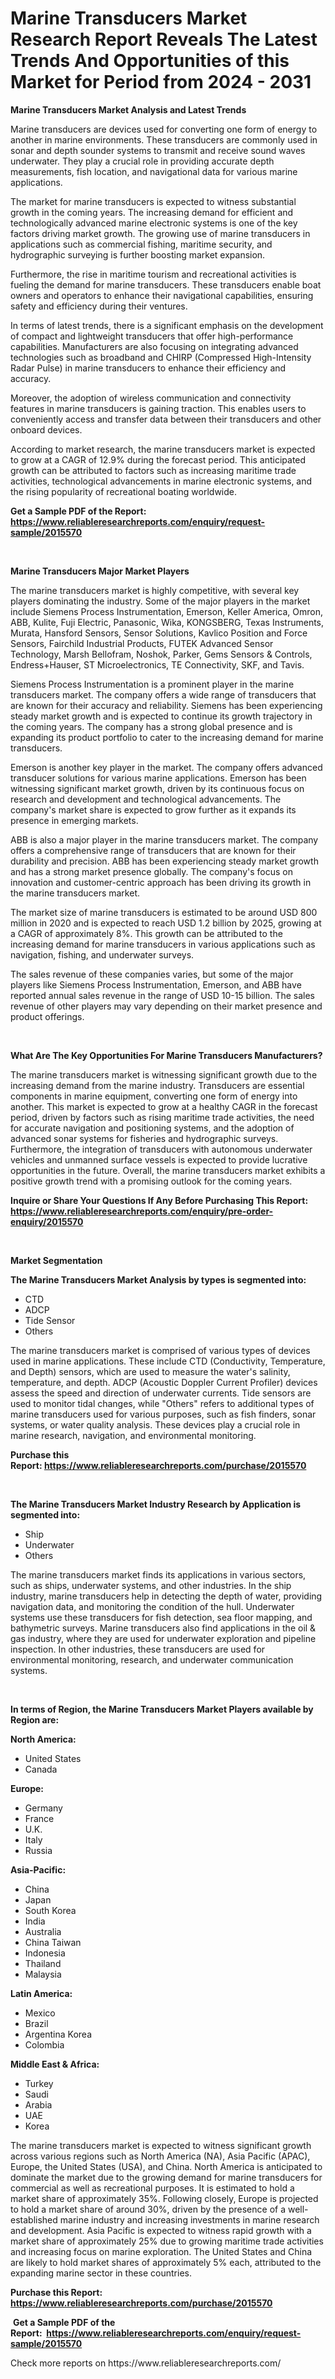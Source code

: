 <p><h1>Marine Transducers Market Research Report Reveals The Latest Trends And Opportunities of this Market for Period from 2024 - 2031</h1></p><p><strong>Marine Transducers Market Analysis and Latest Trends</strong></p>
<p><p>Marine transducers are devices used for converting one form of energy to another in marine environments. These transducers are commonly used in sonar and depth sounder systems to transmit and receive sound waves underwater. They play a crucial role in providing accurate depth measurements, fish location, and navigational data for various marine applications.</p><p>The market for marine transducers is expected to witness substantial growth in the coming years. The increasing demand for efficient and technologically advanced marine electronic systems is one of the key factors driving market growth. The growing use of marine transducers in applications such as commercial fishing, maritime security, and hydrographic surveying is further boosting market expansion.</p><p>Furthermore, the rise in maritime tourism and recreational activities is fueling the demand for marine transducers. These transducers enable boat owners and operators to enhance their navigational capabilities, ensuring safety and efficiency during their ventures.</p><p>In terms of latest trends, there is a significant emphasis on the development of compact and lightweight transducers that offer high-performance capabilities. Manufacturers are also focusing on integrating advanced technologies such as broadband and CHIRP (Compressed High-Intensity Radar Pulse) in marine transducers to enhance their efficiency and accuracy.</p><p>Moreover, the adoption of wireless communication and connectivity features in marine transducers is gaining traction. This enables users to conveniently access and transfer data between their transducers and other onboard devices.</p><p>According to market research, the marine transducers market is expected to grow at a CAGR of 12.9% during the forecast period. This anticipated growth can be attributed to factors such as increasing maritime trade activities, technological advancements in marine electronic systems, and the rising popularity of recreational boating worldwide.</p></p>
<p><strong>Get a Sample PDF of the Report:&nbsp; <a href="https://www.reliableresearchreports.com/enquiry/request-sample/2015570">https://www.reliableresearchreports.com/enquiry/request-sample/2015570</a></strong></p>
<p>&nbsp;</p>
<p><strong>Marine Transducers Major Market Players</strong></p>
<p><p>The marine transducers market is highly competitive, with several key players dominating the industry. Some of the major players in the market include Siemens Process Instrumentation, Emerson, Keller America, Omron, ABB, Kulite, Fuji Electric, Panasonic, Wika, KONGSBERG, Texas Instruments, Murata, Hansford Sensors, Sensor Solutions, Kavlico Position and Force Sensors, Fairchild Industrial Products, FUTEK Advanced Sensor Technology, Marsh Bellofram, Noshok, Parker, Gems Sensors & Controls, Endress+Hauser, ST Microelectronics, TE Connectivity, SKF, and Tavis.</p><p>Siemens Process Instrumentation is a prominent player in the marine transducers market. The company offers a wide range of transducers that are known for their accuracy and reliability. Siemens has been experiencing steady market growth and is expected to continue its growth trajectory in the coming years. The company has a strong global presence and is expanding its product portfolio to cater to the increasing demand for marine transducers.</p><p>Emerson is another key player in the market. The company offers advanced transducer solutions for various marine applications. Emerson has been witnessing significant market growth, driven by its continuous focus on research and development and technological advancements. The company's market share is expected to grow further as it expands its presence in emerging markets.</p><p>ABB is also a major player in the marine transducers market. The company offers a comprehensive range of transducers that are known for their durability and precision. ABB has been experiencing steady market growth and has a strong market presence globally. The company's focus on innovation and customer-centric approach has been driving its growth in the marine transducers market.</p><p>The market size of marine transducers is estimated to be around USD 800 million in 2020 and is expected to reach USD 1.2 billion by 2025, growing at a CAGR of approximately 8%. This growth can be attributed to the increasing demand for marine transducers in various applications such as navigation, fishing, and underwater surveys.</p><p>The sales revenue of these companies varies, but some of the major players like Siemens Process Instrumentation, Emerson, and ABB have reported annual sales revenue in the range of USD 10-15 billion. The sales revenue of other players may vary depending on their market presence and product offerings.</p></p>
<p>&nbsp;</p>
<p><strong>What Are The Key Opportunities For Marine Transducers Manufacturers?</strong></p>
<p><p>The marine transducers market is witnessing significant growth due to the increasing demand from the marine industry. Transducers are essential components in marine equipment, converting one form of energy into another. This market is expected to grow at a healthy CAGR in the forecast period, driven by factors such as rising maritime trade activities, the need for accurate navigation and positioning systems, and the adoption of advanced sonar systems for fisheries and hydrographic surveys. Furthermore, the integration of transducers with autonomous underwater vehicles and unmanned surface vessels is expected to provide lucrative opportunities in the future. Overall, the marine transducers market exhibits a positive growth trend with a promising outlook for the coming years.</p></p>
<p><strong>Inquire or Share Your Questions If Any Before Purchasing This Report: <a href="https://www.reliableresearchreports.com/enquiry/pre-order-enquiry/2015570">https://www.reliableresearchreports.com/enquiry/pre-order-enquiry/2015570</a></strong></p>
<p>&nbsp;</p>
<p><strong>Market Segmentation</strong></p>
<p><strong>The Marine Transducers Market Analysis by types is segmented into:</strong></p>
<p><ul><li>CTD</li><li>ADCP</li><li>Tide Sensor</li><li>Others</li></ul></p>
<p><p>The marine transducers market is comprised of various types of devices used in marine applications. These include CTD (Conductivity, Temperature, and Depth) sensors, which are used to measure the water's salinity, temperature, and depth. ADCP (Acoustic Doppler Current Profiler) devices assess the speed and direction of underwater currents. Tide sensors are used to monitor tidal changes, while "Others" refers to additional types of marine transducers used for various purposes, such as fish finders, sonar systems, or water quality analysis. These devices play a crucial role in marine research, navigation, and environmental monitoring.</p></p>
<p><strong>Purchase this Report:&nbsp;<a href="https://www.reliableresearchreports.com/purchase/2015570">https://www.reliableresearchreports.com/purchase/2015570</a></strong></p>
<p>&nbsp;</p>
<p><strong>The Marine Transducers Market Industry Research by Application is segmented into:</strong></p>
<p><ul><li>Ship</li><li>Underwater</li><li>Others</li></ul></p>
<p><p>The marine transducers market finds its applications in various sectors, such as ships, underwater systems, and other industries. In the ship industry, marine transducers help in detecting the depth of water, providing navigation data, and monitoring the condition of the hull. Underwater systems use these transducers for fish detection, sea floor mapping, and bathymetric surveys. Marine transducers also find applications in the oil & gas industry, where they are used for underwater exploration and pipeline inspection. In other industries, these transducers are used for environmental monitoring, research, and underwater communication systems.</p></p>
<p>&nbsp;</p>
<p><strong>In terms of Region, the Marine Transducers Market Players available by Region are:</strong></p>
<p>
    <p> <strong> North America: </strong>
        <ul>
            <li>United States</li>
            <li>Canada</li>
        </ul>
        </p> 
    <p> <strong> Europe: </strong>
        <ul>
            <li>Germany</li>
            <li>France</li>
            <li>U.K.</li>
            <li>Italy</li>
            <li>Russia</li>
        </ul>
        </p> 
    <p> <strong> Asia-Pacific: </strong>
        <ul>
            <li>China</li>
            <li>Japan</li>
            <li>South Korea</li>
            <li>India</li>
            <li>Australia</li>
            <li>China Taiwan</li>
            <li>Indonesia</li>
            <li>Thailand</li>
            <li>Malaysia</li>
        </ul>
        </p> 
    <p> <strong> Latin America: </strong>
        <ul>
            <li>Mexico</li>
            <li>Brazil</li>
            <li>Argentina Korea</li>
            <li>Colombia</li>
        </ul>
        </p> 
    <p> <strong> Middle East & Africa: </strong>
        <ul>
            <li>Turkey</li>
            <li>Saudi</li>
            <li>Arabia</li>
            <li>UAE</li>
            <li>Korea</li>
        </ul>
    </p>
    </p>
<p><p>The marine transducers market is expected to witness significant growth across various regions such as North America (NA), Asia Pacific (APAC), Europe, the United States (USA), and China. North America is anticipated to dominate the market due to the growing demand for marine transducers for commercial as well as recreational purposes. It is estimated to hold a market share of approximately 35%. Following closely, Europe is projected to hold a market share of around 30%, driven by the presence of a well-established marine industry and increasing investments in marine research and development. Asia Pacific is expected to witness rapid growth with a market share of approximately 25% due to growing maritime trade activities and increasing focus on marine exploration. The United States and China are likely to hold market shares of approximately 5% each, attributed to the expanding marine sector in these countries.</p></p>
<p><strong>Purchase this Report: <a href="https://www.reliableresearchreports.com/purchase/2015570">https://www.reliableresearchreports.com/purchase/2015570</a></strong></p>
<p>&nbsp;<strong>Get a Sample PDF of the Report:&nbsp;&nbsp;<a href="https://www.reliableresearchreports.com/enquiry/request-sample/2015570">https://www.reliableresearchreports.com/enquiry/request-sample/2015570</a></strong></p>
<p><strong></strong></p>
<p>Check more reports on https://www.reliableresearchreports.com/</p>